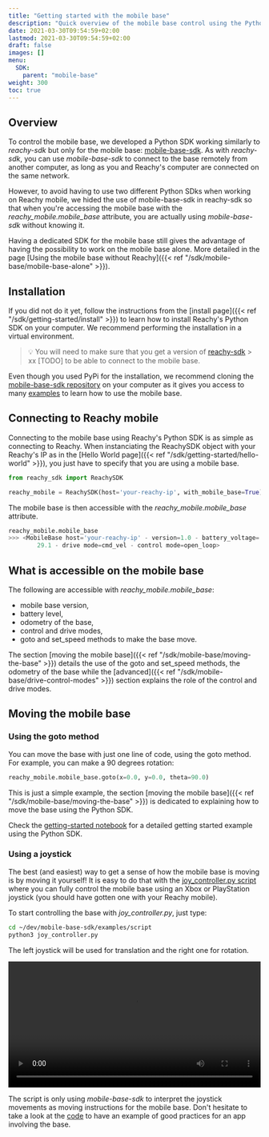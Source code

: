 ```yaml
---
title: "Getting started with the mobile base"
description: "Quick overview of the mobile base control using the Python SDK"
date: 2021-03-30T09:54:59+02:00
lastmod: 2021-03-30T09:54:59+02:00
draft: false
images: []
menu:
  SDK:
    parent: "mobile-base"
weight: 300
toc: true
---
```


## Overview
To control the mobile base, we developed a Python SDK working similarly to *reachy-sdk* but only for the mobile base: [mobile-base-sdk](https://github.com/pollen-robotics/mobile-base-sdk). As with *reachy-sdk*, you can use *mobile-base-sdk* to connect to the base remotely from another computer, as long as you and Reachy's computer are connected on the same network.

However, to avoid having to use two different Python SDks when working on Reachy mobile, we hided the use of mobile-base-sdk in reachy-sdk so that when you're accessing the mobile base with the *reachy_mobile.mobile_base* attribute, you are actually using *mobile-base-sdk* without knowing it.

Having a dedicated SDK for the mobile base still gives the advantage of having the possibility to work on the mobile base alone.
More detailed in the page [Using the mobile base without Reachy]({{< ref "/sdk/mobile-base/mobile-base-alone" >}}).

## Installation
If you did not do it yet, follow the instructions from the [install page]({{< ref "/sdk/getting-started/install" >}}) to learn how to install Reachy's Python SDK on your computer. We recommend performing the installation in a virtual environment.

> :bulb: You will need to make sure that you get a version of [reachy-sdk](https://github.com/pollen-robotics/reachy-sdk) > xx [TODO] to be able to connect to the mobile base.

Even though you used PyPi for the installation, we recommend cloning the [mobile-base-sdk repository](https://github.com/pollen-robotics/mobile-base-sdk) on your computer as it gives you access to many [examples](https://github.com/pollen-robotics/mobile-base-sdk/tree/main/mobile_base_sdk/examples) to learn how to use the mobile base.

## Connecting to Reachy mobile
Connecting to the mobile base using Reachy's Python SDK is as simple as connecting to Reachy. When instanciating the ReachySDK object with your Reachy's IP as in the [Hello World page]({{< ref "/sdk/getting-started/hello-world" >}}), you just have to specify that you are using a mobile base.

```python
from reachy_sdk import ReachySDK

reachy_mobile = ReachySDK(host='your-reachy-ip', with_mobile_base=True)
```

The mobile base is then accessible with the *reachy_mobile.mobile_base* attribute.

```python
reachy_mobile.mobile_base
>>> <MobileBase host='your-reachy-ip' - version=1.0 - battery_voltage=
        29.1 - drive mode=cmd_vel - control mode=open_loop>
```

## What is accessible on the mobile base
The following are accessible with *reachy_mobile.mobile_base*:
* mobile base version,
* battery level,
* odometry of the base,
* control and drive modes,
* goto and set_speed methods to make the base move.

The section [moving the mobile base]({{< ref "/sdk/mobile-base/moving-the-base" >}}) details the use of the goto and set_speed methods, the odometry of the base while the [advanced]({{< ref "/sdk/mobile-base/drive-control-modes" >}}) section explains the role of the control and drive modes.

## Moving the mobile base

### Using the goto method
You can move the base with just one line of code, using the goto method. For example, you can make a 90 degrees rotation:

```python
reachy_mobile.mobile_base.goto(x=0.0, y=0.0, theta=90.0)
```

This is just a simple example, the section [moving the mobile base]({{< ref "/sdk/mobile-base/moving-the-base" >}}) is dedicated to explaining how to move the base using the Python SDK.

Check the [getting-started notebook](https://github.com/pollen-robotics/reachy-sdk/blob/main/reachy_sdk/examples/mobile-base-getting-started.ipynb) for a detailed getting started example using the Python SDK.


### Using a joystick
The best (and easiest) way to get a sense of how the mobile base is moving is by moving it yourself! It is easy to do that with the [joy_controller.py script](https://github.com/pollen-robotics/mobile-base-sdk/blob/main/mobile_base_sdk/examples/scripts/joy_controller.py) where you can fully control the mobile base using an Xbox or PlayStation joystick (you should have gotten one with your Reachy mobile).

To start controlling the base with *joy_controller.py*, just type:
```bash
cd ~/dev/mobile-base-sdk/examples/script
python3 joy_controller.py
```
The left joystick will be used for translation and the right one for rotation.

<p align="center">
    <video controls="controls" width="100%" >
    <source type="video/mp4" src="../safety/lidar_safety_360.mp4"></source>
    </video>
    <br>
</p>

The script is only using *mobile-base-sdk* to interpret the joystick movements as moving instructions for the mobile base. Don't hesitate to take a look at the [code](https://github.com/pollen-robotics/mobile-base-sdk/blob/main/mobile_base_sdk/examples/scripts/joy_controller.py) to have an example of good practices for an app involving the base.